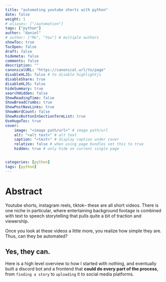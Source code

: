```yaml
---
title: "automating youtube shorts with python"
date: false
weight: 1
# aliases: ["/automation"]
tags: ["python"]
author: "daniel"
# author: ["Me", "You"] # multiple authors
showToc: true
TocOpen: false
draft: false
hidemeta: false
comments: false
description: ""
canonicalURL: "https://canonical.url/to/page"
disableHLJS: false # to disable highlightjs
disableShare: true
disableHLJS: false
hideSummary: true
searchHidden: false
ShowReadingTime: false
ShowBreadCrumbs: true
ShowPostNavLinks: true
ShowWordCount: false
ShowRssButtonInSectionTermList: true
UseHugoToc: true
cover:
    image: "<image path/url>" # image path/url
    alt: "<alt text>" # alt text
    caption: "<text>" # display caption under cover
    relative: false # when using page bundles set this to true
    hidden: true # only hide on current single page


categories: [python]
tags: [python]
---
```


# Abstract

Youtube shorts, instagram reels, tiktok– these are all short videos. There is one niche in particular, where entertaining background footage is combined with text to speech storytelling that pulls quite a bit of traction and viewership.

Once you look at these videos a little more, you realize how simple they are. Thus, can they be automated?

## Yes, they can.

Here is a high level overview to how I started with nothing, and eventually built a discord bot and a frontend that **could do every part of the process**, from `finding a story` to `uploading` it to social media platforms.